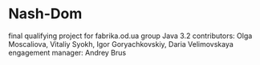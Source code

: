 Nash-Dom
========

final qualifying project for fabrika.od.ua
group Java 3.2
contributors: Olga Moscaliova, Vitaliy Syokh, Igor Goryachkovskiy, Daria Velimovskaya
engagement manager: Andrey Brus
